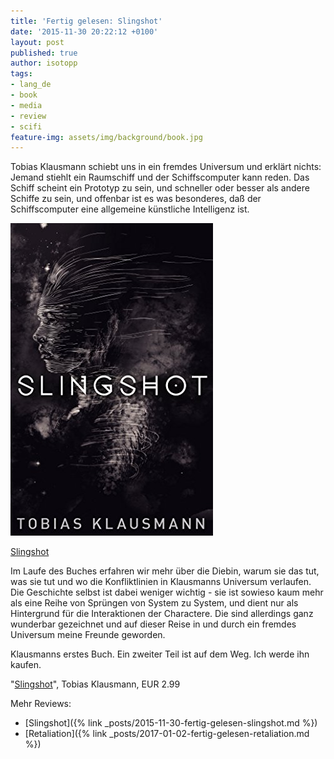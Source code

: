 ```yaml
---
title: 'Fertig gelesen: Slingshot'
date: '2015-11-30 20:22:12 +0100'
layout: post
published: true
author: isotopp
tags:
- lang_de
- book
- media
- review
- scifi
feature-img: assets/img/background/book.jpg
---
```

Tobias Klausmann schiebt uns in ein fremdes Universum und erklärt nichts: Jemand stiehlt ein Raumschiff und der Schiffscomputer kann reden. Das Schiff scheint ein Prototyp zu sein, und schneller oder besser als andere Schiffe zu sein, und offenbar ist es was besonderes, daß der Schiffscomputer eine allgemeine künstliche Intelligenz ist.

[![](/uploads/2015/11/slingshot.jpg)](https://www.amazon.de/dp/B00WBZFHTG)

[Slingshot](https://www.amazon.de/dp/B00WBZFHTG)

Im Laufe des Buches erfahren wir mehr über die Diebin, warum sie das tut, was sie tut und wo die Konfliktlinien in Klausmanns Universum verlaufen. Die Geschichte selbst ist dabei weniger wichtig - sie ist sowieso kaum mehr als eine Reihe von Sprüngen von System zu System, und dient nur als Hintergrund für die Interaktionen der Charactere. Die sind allerdings ganz wunderbar gezeichnet und auf dieser Reise in und durch ein fremdes Universum meine Freunde geworden.

Klausmanns erstes Buch. Ein zweiter Teil ist auf dem Weg. Ich werde ihn kaufen.

"[Slingshot](https://www.amazon.de/dp/B00WBZFHTG)", Tobias Klausmann, EUR 2.99

Mehr Reviews:
- [Slingshot]({% link _posts/2015-11-30-fertig-gelesen-slingshot.md %})
- [Retaliation]({% link _posts/2017-01-02-fertig-gelesen-retaliation.md %})